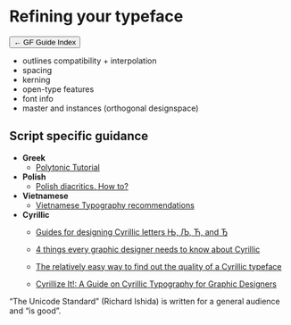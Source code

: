 # Refining your typeface

<a href="./index"><button class="button button-i">&larr; GF Guide Index</button></a>

<div class="page-body">

-   outlines compatibility + interpolation
-   spacing
-   kerning
-   open-type features
-   font info
-   master and instances (orthogonal designspace)

## Script specific guidance

-   **Greek**
    -   [Polytonic Tutorial](https://github.com/irenevl/Polytonic-tutorial)
-   **Polish**
    -   [Polish diacritics. How to?](https://www.twardoch.com/download/polishhowto/)
-   **Vietnamese**
    -   [Vietnamese Typography recommendations](https://vietnamesetypography.com/type-recommendations/)
-   **Cyrillic**
    -   [Guides for designing Cyrillic letters Њ, Љ, Ћ, and Ђ](https://typedrawers.com/discussion/3502/guides-for-designing-cyrillic-letters-Њ-Љ-Ћ-and-Ђ)

    

    -   [4 things every graphic designer needs to know about Cyrillic](https://www.fontsmith.com/blog/2017/05/24/4-things-every-graphic-designer-needs-to-know-about-cyrillic)

    

    -   [The relatively easy way to find out the quality of a Cyrillic typeface](https://leksandra.livejournal.com/115861.html)

    

    -   [Cyrillize It!: A Guide on Cyrillic Typography for Graphic Designers](https://books.google.com.co/books/about/Cyrillize_It.html?id=M0KBzgEACAAJ&redir_esc=y)

“The Unicode Standard” (Richard Ishida) is written for a general audience and “is good”.
